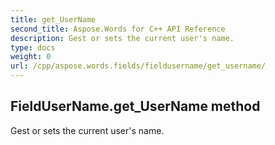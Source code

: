 ```yaml
---
title: get_UserName
second_title: Aspose.Words for C++ API Reference
description: Gest or sets the current user's name. 
type: docs
weight: 0
url: /cpp/aspose.words.fields/fieldusername/get_username/
---
```

## FieldUserName.get_UserName method


Gest or sets the current user's name. 

